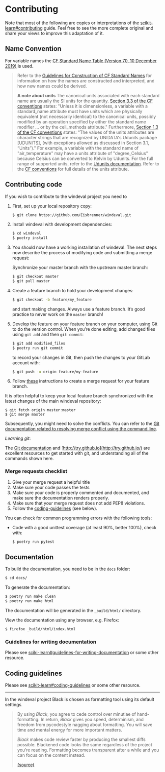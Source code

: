 # Contributing

Note that most of the following are copies or interpretations of the
[scikit-learn#contributing](https://scikit-learn.org/dev/developers/contributing.html#contributing)
guide. Feel free to see the more complete original and share your views to improve this
adaptation of it.

## Name Convention

For variable names the [CF Standard Name Table (Version 70, 10 December
2019)](http://cfconventions.org/Data/cf-standard-names/70/build/cf-standard-name-table.html)
is used.

> Refer to the [Guidelines for Construction of CF Standard
>Names](http://cfconventions.org/Data/cf-standard-names/docs/guidelines.html) for
>information on how the names are constructed and interpreted, and how new names could be
>derived.
>
>**A note about units** The canonical units associated with each standard name are usually
>the SI units for the quantity. [Section 3.3 of the CF
>conventions](http://cfconventions.org/cf-conventions/cf-conventions.html#standard-name)
>states: "Unless it is dimensionless, a variable with a standard_name attribute must have
>units which are physically equivalent (not necessarily identical) to the canonical units,
>possibly modified by an operation specified by either the standard name modifier ... or by
>the cell_methods attribute." Furthermore, [Section 1.3 of the CF
>conventions](http://cfconventions.org/cf-conventions/cf-conventions.html#_overview) states:
>"The values of the units attributes are character strings that are recognized by UNIDATA's
>Udunits package [UDUNITS], (with exceptions allowed as discussed in Section 3.1, “Units”)."
>For example, a variable with the standard name of "air_temperature" may have a units
>attribute of "degree_Celsius" because Celsius can be converted to Kelvin by Udunits. For
>the full range of supported units, refer to the [Udunits
>documentation](https://www.unidata.ucar.edu/software/udunits/udunits-current/doc/udunits/udunits2.html#Database).
>Refer to the [CF conventions](http://cfconventions.org/cf-conventions/cf-conventions.html)
>for full details of the units attribute.

## Contributing code

If you wish to contribute to the windeval project you need to

1. First, set up your local repository copy:
    ```bash
    $ git clone https://github.com/Eisbrenner/windeval.git
    ```

2. Install windeval with development dependencies:

    ```bash
    $ cd windeval
    $ poetry install
    ```

3. You should now have a working installation of windeval. The next steps now describe the
   process of modifying code and submitting a merge request:

    Synchronize your master branch with the upstream master branch:

    ```bash
    $ git checkout master
    $ git pull master
    ```

4. Create a feature branch to hold your development changes:

    ```bash
    $ git checkout -b feature/my_feature
    ```

    and start making changes. Always use a feature branch. It’s good practice to never work
    on the `master` branch!

5. Develop the feature on your feature branch on your computer, using Git to do the version
   control. When you’re done editing, add changed files using `git add` and then `git
   commit`:

    ```bash
    $ git add modified_files
    $ poetry run git commit
    ```

    to record your changes in Git, then push the changes to your GitLab account with:

    ```bash
    $ git push -u origin feature/my-feature
    ```

6. Follow [these](https://docs.gitlab.com/ee/gitlab-basics/add-merge-request.html)
   instructions to create a merge request for your feature branch.

It is often helpful to keep your local feature branch synchronized with the latest changes
of the main windeval repository:

```
$ git fetch origin master:master
$ git merge master
```

Subsequently, you might need to solve the conflicts. You can refer to the [Git documentation
related to resolving merge conflict using the command
line](https://help.github.com/articles/resolving-a-merge-conflict-using-the-command-line/).

*Learning git*:

The [Git documentation](https://git-scm.com/documentation) and
[http://try.github.io](http://try.github.io/) are excellent resources to get started with
git, and understanding all of the commands shown here.

### Merge requests checklist

1. Give your merge request a helpful title
2. Make sure your code passes the tests
3. Make sure your code is properly commented and documented, and make sure the documentation
   renders properly.
4. Make sure that your merge request does not add PEP8 violations.
5. Follow the [coding-guidelines](#coding-guidelines) (see below).

You can check for common programming errors with the following tools:

+ Code with a good unittest coverage (at least 90%, better 100%), check with:

   ```bash
   $ poetry run pytest
   ```

## Documentation

To build the documentation, you need to be in the `docs` folder:

```bash
$ cd docs/
```

To generate the documentation:

```bash
$ poetry run make clean
$ poetry run make html
```

The documentation will be generated in the `_build/html/` directory.

View the documentation using any browser, e.g. Firefox:

```bash
$ firefox _build/html/index.html
```

### Guidelines for writing documentation

Please see
[sciki-learn#guidelines-for-writing-documentation](https://scikit-learn.org/dev/developers/contributing.html#guidelines-for-writing-documentation)
or some other resource.

## Coding guidelines

Please see
[scikit-learn#coding-guidelines](https://scikit-learn.org/dev/developers/contributing.html#coding-guidelines)
or some other resource.

---

In the windeval project Black is chosen as formatting tool using its default settings.

> By using _Black_, you agree to cede control over minutiae of hand-formatting. In return,
>_Black_ gives you speed, determinism, and freedom from pycodestyle nagging about
>formatting. You will save time and mental energy for more important matters.
>
>_Black_ makes code review faster by producing the smallest diffs possible. Blackened code
>looks the same regardless of the project you're reading. Formatting becomes transparent
>after a while and you can focus on the content instead.
>
>[(source)](https://black.readthedocs.io/en/stable/)
